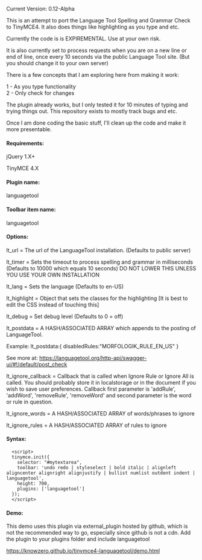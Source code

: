 Current Version: 0.12-Alpha

This is an attempt to port the Language Tool Spelling and Grammar Check to TinyMCE4\. It also does things like highlighting as you type and etc.

Currently the code is is EXPIREMENTAL. Use at your own risk.

It is also currently set to process requests when you are on a new line or end of line, once every 10 seconds via the public Language Tool site. (But you should change it to your own server)

There is a few concepts that I am exploring here from making it work:

1 - As you type functionality  
2 - Only check for changes

The plugin already works, but I only tested it for 10 minutes of typing and trying things out. This repository exists to mostly track bugs and etc.

Once I am done coding the basic stuff, I'll clean up the code and make it more presentable.

#### Requirements:

  jQuery 1.X+

  TinyMCE 4.X

#### Plugin name:

  languagetool

#### Toolbar item name:

  languagetool 

#### Options:

  lt_url =  The url of the LanguageTool installation. (Defaults to public server)
  
  lt_timer = Sets the timeout to process spelling and grammar in milliseconds (Defaults to 10000 which equals 10 seconds) DO NOT LOWER THIS UNLESS YOU USE YOUR OWN INSTALLATION
  
  lt_lang = Sets the language (Defaults to en-US)
  
  lt_highlight = Object that sets the classes for the highlighting [It is best to edit the CSS instead of touching this]
  
  lt_debug = Set debug level (Defaults to 0 = off)
  
  lt_postdata = A HASH/ASSOCIATED ARRAY which appends to the posting of LanguageTool. 
  
  Example: lt_postdata:{ disabledRules:"MORFOLOGIK_RULE_EN_US" } 
  
  See more at: https://languagetool.org/http-api/swagger-ui/#!/default/post_check
  
  lt_ignore_callback = Callback that is called when Ignore Rule or Ignore All is called. You should probably store it in localstorage or in the document if you wish to save user preferences. Callback first parameter is 'addRule', 'addWord', 'removeRule', 'removeWord' and second parameter is the word or rule in question.
  
  lt_ignore_words = A HASH/ASSOCIATED ARRAY of words/phrases to ignore
  
  lt_ignore_rules = A HASH/ASSOCIATED ARRAY of rules to ignore

#### Syntax:

```
  <script>  
  tinymce.init({  
    selector: "#mytextarea",  
    toolbar: 'undo redo | styleselect | bold italic | alignleft aligncenter alignright alignjustify | bullist numlist outdent indent | languagetool',  
    height: 700,  
    plugins: ['languagetool']  
  });  
  </script>
```

#### Demo:

This demo uses this plugin via external_plugin hosted by github, which is not the recommended way to go, especially since github is not a cdn. Add the plugin to your plugins folder and include languagetool

  https://knowzero.github.io/tinymce4-languagetool/demo.html

